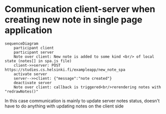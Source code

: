 # Communication client-server when creating new note in single page application

```mermaid
sequenceDiagram
    participant client
    participant server
    Note over client: New note is added to some kind <br/> of local state (notes[] in spa.js file)
    client->>server: POST https://studies.cs.helsinki.fi/exampleapp/new_note_spa
    activate server
    server-->>client: {"message":"note created"}
    deactivate server
    Note over client: callback is triggered<br/>rerendering notes with "redrawNotes()"   
```

In this case communication is mainly to update server notes status, doesn't have to do anything with updating notes on the client side
